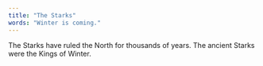 ```yaml
---
title: "The Starks"
words: "Winter is coming."
---
```

The Starks have ruled the North for thousands of years. The ancient Starks were the Kings of Winter.
